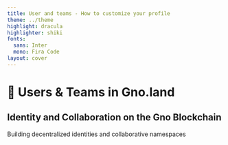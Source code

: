 ```yaml
---
title: User and teams - How to customize your profile
theme: ../theme
highlight: dracula
highlighter: shiki
fonts:
  sans: Inter
  mono: Fira Code
layout: cover
---
```



# 👤 Users & Teams in Gno.land
## Identity and Collaboration on the Gno Blockchain

Building decentralized identities and collaborative namespaces

<!-- 
Focus on:
- User registration benefits
- Namespace ownership
- Team collaboration patterns
-->